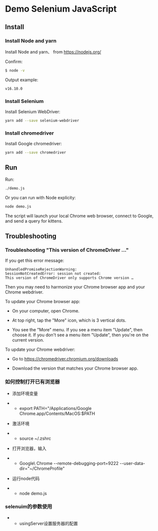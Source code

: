 # Demo Selenium JavaScript


## Install 


### Install Node and yarn

Install Node and yarn、 from https://nodejs.org/

Confirm:

```sh
$ node -v
```

Output example:

```sh
v16.10.0
```

### Install Selenium

Install Selenium WebDriver:

```sh
yarn add --save selenium-webdriver
```


### Install chromedriver

Install Google chromedriver:

```sh
yarn add --save chromedriver
```


## Run

Run:

```sh
./demo.js
```

Or you can run with Node explicity:

```sh
node demo.js
```

The script will launch your local Chrome web browser,
connect to Google, and send a query for kittens.


## Troubleshooting


### Troubleshooting "This version of ChromeDriver …"

If you get this error message:

```
UnhandledPromiseRejectionWarning: 
SessionNotCreatedError: session not created: 
This version of ChromeDriver only supports Chrome version …
```

Then you may need to harmonize your Chrome browser app and your Chrome webdriver.

To update your Chrome browser app:

* On your computer, open Chrome.

* At top right, tap the "More" icon, which is 3 vertical dots.

* You see the "More" menu. If you see a menu item "Update", then choose it. If you don't see a menu item "Update", then  you're on the current version.

To update your Chrome webdriver:

* Go to https://chromedriver.chromium.org/downloads

* Download the version that matches your Chrome browser app.

### 如何控制打开已有浏览器
* 添加环境变量
- - export PATH="/Applications/Google Chrome.app/Contents/MacOS:$PATH

* 激活环境
- - source ~/.zshrc

* 打开浏览器，输入
- - Google\ Chrome --remote-debugging-port=9222 --user-data-dir="~/ChromeProfile"

* 运行node代码
- - node demo.js


### selenuim的参数使用

- - usingServer设置服务器的配置


